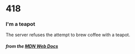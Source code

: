 # 418
### I'm a teapot

The server refuses the attempt to brew coffee with a teapot.

#### *from the [MDN Web Docs](https://developer.mozilla.org/en-US/docs/Web/HTTP/Status)* 